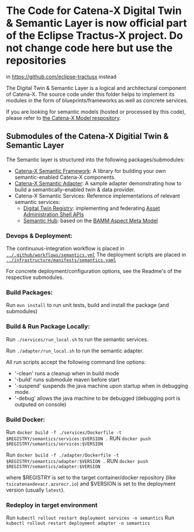 <!---
Copyright (c) 2021-2022 T-Systems International GmbH (Catena-X Consortium)

See the AUTHORS file(s) distributed with this work for additional
information regarding authorship.

See the LICENSE file(s) distributed with this work for
additional information regarding license terms.
-->

# The Code for Catena-X Digital Twin & Semantic Layer is now official part of the Eclipse Tractus-X project. Do not change code here but use the repositories
in https://github.com/eclipse-tractusx instead


The Digital Twin & Semantic Layer is a logical and architectural component of Catena-X.
The source code under this folder helps to implement its modules in the form of blueprints/frameworks as well 
as concrete services.

If you are looking for semantic models (hosted or processed by this code), please refer to
[the Catena-X Model respository](https://github.com/catenax/BAMMmodels).

## Submodules of the Catena-X Digitial Twin & Semantic Layer

The Semantic layer is structured into the following packages/submodules:
- [Catena-X Semantic Framework](framework): A library for building your own semantic-enabled Catena-X components.
- [Catena-X Semantic Adapter](adapter): A sample adapter demonstrating how to build a semantically-enabled twin & data provider.
- Catena-X Semantic Services: Reference implementations of relevant semantic services:
  - [Digital Twin Registry](registry): implementing and federating [Asset Administration Shell APIs](http://idtwin.org)
  - [Semantic Hub](semantic-hub): based on the [BAMM Aspect Meta Model](https://openmanufacturingplatform.github.io/)

### Devops & Deployment:

The continuous-integration workflow is placed in [`../.github/workflows/semantics.yml`](../.github/workflows/semantics.yml)
The deployment scripts are placed in [`../infrastructure/manifests/semantics.yaml`](../infrastructure/manifests/semantics.yaml)

For concrete deployment/configuration options, see the Readme's of the respective submodules.

### Build Packages:

Run `mvn install` to run unit tests, build and install the package (and submodules)

### Build & Run Package Locally:

Run `./services/run_local.sh` to run the semantic services.

Run `./adapter/run_local.sh` to run the semantic adapter.

All run scripts accept the following command line options:
- '-clean' runs a cleanup when in build mode
- '-build' runs submodule maven before start
- '-suspend' suspends the java machine upon startup when in debugging mode.
- '-debug' allows the java machine to be debugged (debugging port is outputed on console)
 
### Build Docker:

Run `docker build -f ./services/Dockerfile -t $REGISTRY/semantics/services:$VERSION .`
RUN `docker push $REGISTRY/semantics/services:$VERSION`

Run `docker build -f ./adapter/Dockerfile -t $REGISTRY/semantics/adapter:$VERSION .`
RUN `docker push $REGISTRY/semantics/adapter:$VERSION`

where $REGISTRY is set to the target container/docker repository (like `tsicatenaxdevacr.azurecr.io`) and $VERSION is set to the 
deployment version (usually `latest`).

### Redeploy in target environment

Run `kubectl rollout restart deployment services -n semantics`
Run `kubectl rollout restart deployment adapter -n semantics`

